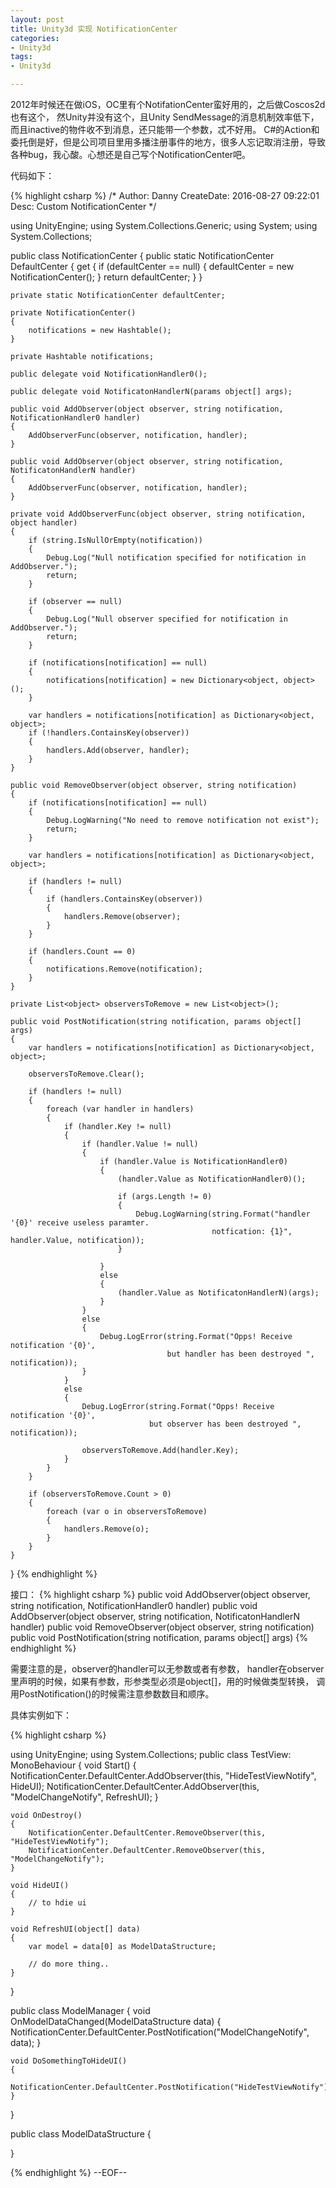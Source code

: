 ```yaml
---
layout: post
title: Unity3d 实现 NotificationCenter 
categories:
- Unity3d
tags:
- Unity3d

---
```

2012年时候还在做iOS，OC里有个NotifationCenter蛮好用的，之后做Coscos2d也有这个，
然Unity并没有这个，且Unity SendMessage的消息机制效率低下，而且inactive的物件收不到消息，还只能带一个参数，忒不好用。
C#的Action和委托倒是好，但是公司项目里用多播注册事件的地方，很多人忘记取消注册，导致各种bug，我心酸。心想还是自己写个NotificationCenter吧。

代码如下：

{% highlight csharp %}
/*
  Author: Danny
  CreateDate: 2016-08-27 09:22:01
  Desc: Custom NotificationCenter
*/

using UnityEngine;
using System.Collections.Generic;
using System;
using System.Collections;

public class NotificationCenter
{
	public static NotificationCenter DefaultCenter
	{
		get
		{
			if (defaultCenter == null)
			{
				defaultCenter = new NotificationCenter();
			}
			return defaultCenter;
		}
	}

	private static NotificationCenter defaultCenter;

	private NotificationCenter()
	{
		notifications = new Hashtable();
	}

	private Hashtable notifications;

	public delegate void NotificationHandler0();

	public delegate void NotificatonHandlerN(params object[] args);

	public void AddObserver(object observer, string notification, NotificationHandler0 handler)
	{
		AddObserverFunc(observer, notification, handler);
	}

	public void AddObserver(object observer, string notification, NotificatonHandlerN handler)
	{
		AddObserverFunc(observer, notification, handler);
	}

	private void AddObserverFunc(object observer, string notification, object handler)
	{
		if (string.IsNullOrEmpty(notification))
		{
			Debug.Log("Null notification specified for notification in AddObserver.");
			return;
		}

		if (observer == null)
		{
			Debug.Log("Null observer specified for notification in AddObserver.");
			return;
		}

		if (notifications[notification] == null)
		{
			notifications[notification] = new Dictionary<object, object>();
		}

		var handlers = notifications[notification] as Dictionary<object, object>;
		if (!handlers.ContainsKey(observer))
		{
			handlers.Add(observer, handler);
		}
	}

	public void RemoveObserver(object observer, string notification)
	{
		if (notifications[notification] == null)
		{
			Debug.LogWarning("No need to remove notification not exist");
			return;
		}

		var handlers = notifications[notification] as Dictionary<object, object>;

		if (handlers != null)
		{
			if (handlers.ContainsKey(observer))
			{
				handlers.Remove(observer);
			}
		}

		if (handlers.Count == 0)
		{
			notifications.Remove(notification);
		}
	}

	private List<object> observersToRemove = new List<object>();

	public void PostNotification(string notification, params object[] args)
	{
		var handlers = notifications[notification] as Dictionary<object, object>;

		observersToRemove.Clear();

		if (handlers != null)
		{
			foreach (var handler in handlers)
			{
				if (handler.Key != null)
				{
					if (handler.Value != null)
					{
						if (handler.Value is NotificationHandler0)
						{
							(handler.Value as NotificationHandler0)();

							if (args.Length != 0)
							{
								Debug.LogWarning(string.Format("handler '{0}' receive useless paramter. 
                                                 notfication: {1}", handler.Value, notification));
							}

						}
						else
						{
							(handler.Value as NotificatonHandlerN)(args);
						}
					}
					else
					{
						Debug.LogError(string.Format("Opps! Receive notification '{0}', 
                                       but handler has been destroyed ", notification));
					}
				}
				else
				{
					Debug.LogError(string.Format("Opps! Receive notification '{0}', 
                                   but observer has been destroyed ", notification));
                                   
					observersToRemove.Add(handler.Key);
				}
			}
		}

		if (observersToRemove.Count > 0)
		{
			foreach (var o in observersToRemove)
			{
				handlers.Remove(o);
			}
		}
	}
}
{% endhighlight %}

接口：
{% highlight csharp %}
public void AddObserver(object observer, string notification, NotificationHandler0 handler)
public void AddObserver(object observer, string notification, NotificatonHandlerN handler)
public void RemoveObserver(object observer, string notification)
public void PostNotification(string notification, params object[] args)
{% endhighlight %}

需要注意的是，observer的handler可以无参数或者有参数，
handler在observer里声明的时候，如果有参数，形参类型必须是object[]，用的时候做类型转换，
调用PostNotification()的时候需注意参数数目和顺序。

具体实例如下：

{% highlight csharp %}

using UnityEngine;
using System.Collections;
public class TestView: MonoBehaviour
{
    void Start()
    {
        NotificationCenter.DefaultCenter.AddObserver(this, "HideTestViewNotify", HideUI);
        NotificationCenter.DefaultCenter.AddObserver(this, "ModelChangeNotify", RefreshUI);
    }

    void OnDestroy()
    {
        NotificationCenter.DefaultCenter.RemoveObserver(this, "HideTestViewNotify");
        NotificationCenter.DefaultCenter.RemoveObserver(this, "ModelChangeNotify");
    }

    void HideUI()
    {
        // to hdie ui
    }

    void RefreshUI(object[] data)
    {
        var model = data[0] as ModelDataStructure;

        // do more thing..
    }
}


public class ModelManager
{
    void OnModelDataChanged(ModelDataStructure data)
    {
        NotificationCenter.DefaultCenter.PostNotification("ModelChangeNotify", data);
    }

    void DoSomethingToHideUI()
    {
        NotificationCenter.DefaultCenter.PostNotification("HideTestViewNotify");
    }
}

public class ModelDataStructure
{

}

{% endhighlight %}
--EOF--						